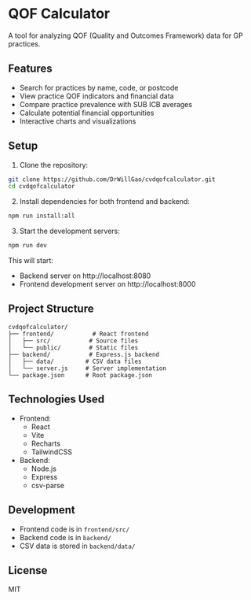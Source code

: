 # QOF Calculator

A tool for analyzing QOF (Quality and Outcomes Framework) data for GP practices.

## Features

- Search for practices by name, code, or postcode
- View practice QOF indicators and financial data
- Compare practice prevalence with SUB ICB averages
- Calculate potential financial opportunities
- Interactive charts and visualizations

## Setup

1. Clone the repository:
```bash
git clone https://github.com/DrWillGao/cvdqofcalculator.git
cd cvdqofcalculator
```

2. Install dependencies for both frontend and backend:
```bash
npm run install:all
```

3. Start the development servers:
```bash
npm run dev
```

This will start:
- Backend server on http://localhost:8080
- Frontend development server on http://localhost:8000

## Project Structure

```
cvdqofcalculator/
├── frontend/           # React frontend
│   ├── src/           # Source files
│   └── public/        # Static files
├── backend/           # Express.js backend
│   ├── data/         # CSV data files
│   └── server.js     # Server implementation
└── package.json      # Root package.json
```

## Technologies Used

- Frontend:
  - React
  - Vite
  - Recharts
  - TailwindCSS
- Backend:
  - Node.js
  - Express
  - csv-parse

## Development

- Frontend code is in `frontend/src/`
- Backend code is in `backend/`
- CSV data is stored in `backend/data/`

## License

MIT 